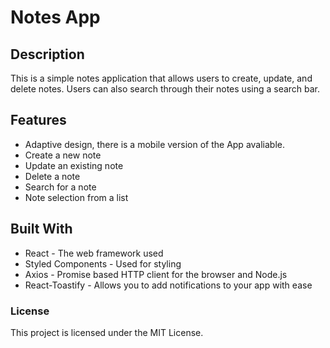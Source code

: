 # Notes App
## Description
This is a simple notes application that allows users to create, update, and delete notes. Users can also search through their notes using a search bar.

## Features
- Adaptive design, there is a mobile version of the App avaliable.
- Create a new note
- Update an existing note
- Delete a note
- Search for a note
- Note selection from a list

## Built With
- React - The web framework used
- Styled Components - Used for styling
- Axios - Promise based HTTP client for the browser and Node.js
- React-Toastify - Allows you to add notifications to your app with ease

### License
This project is licensed under the MIT License.
